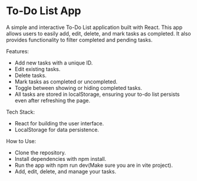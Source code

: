 # To-Do List App
A simple and interactive To-Do List application built with React. This app allows users to easily add, edit, delete, and mark tasks as completed. It also provides functionality to filter completed and pending tasks.

Features:
 - Add new tasks with a unique ID.
 - Edit existing tasks.
 - Delete tasks.
 - Mark tasks as completed or uncompleted.
 - Toggle between showing or hiding completed tasks.
 - All tasks are stored in localStorage, ensuring your to-do list persists even after refreshing the page.

Tech Stack:
 - React for building the user interface.
 - LocalStorage for data persistence.

How to Use:
 - Clone the repository.
 - Install dependencies with npm install.
 - Run the app with npm run dev(Make sure you are in vite project).
 - Add, edit, delete, and manage your tasks.
